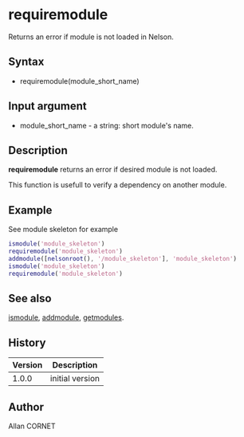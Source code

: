 # requiremodule

Returns an error if module is not loaded in Nelson.

## Syntax

- requiremodule(module_short_name)

## Input argument

- module_short_name - a string: short module's name.

## Description

  <p><b>requiremodule</b> returns an error if desired module is not loaded.</p>
  <p>This function is usefull to verify a dependency on another module.</p>

## Example

See module skeleton for example

```matlab
ismodule('module_skeleton')
requiremodule('module_skeleton')
addmodule([nelsonroot(), '/module_skeleton'], 'module_skeleton')
ismodule('module_skeleton')
requiremodule('module_skeleton')
```

## See also

[ismodule](ismodule.md), [addmodule](removemodule.md), [getmodules](getmodules.md).

## History

| Version | Description     |
| ------- | --------------- |
| 1.0.0   | initial version |

## Author

Allan CORNET
